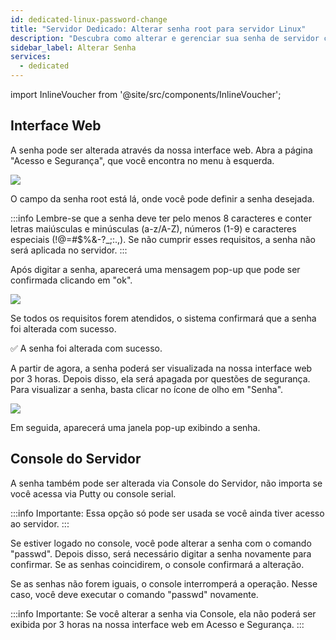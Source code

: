 ```yaml
---
id: dedicated-linux-password-change
title: "Servidor Dedicado: Alterar senha root para servidor Linux"
description: "Descubra como alterar e gerenciar sua senha de servidor com segurança via interface web ou console para um controle de acesso melhor → Saiba mais agora"
sidebar_label: Alterar Senha
services:
  - dedicated
---
```


import InlineVoucher from '@site/src/components/InlineVoucher';

<InlineVoucher />

## Interface Web

A senha pode ser alterada através da nossa interface web. Abra a página "Acesso e Segurança", que você encontra no menu à esquerda.

![](https://screensaver01.zap-hosting.com/index.php/s/Kt3B9n4sGpbpn5q/preview)

O campo da senha root está lá, onde você pode definir a senha desejada.

:::info
Lembre-se que a senha deve ter pelo menos 8 caracteres e conter letras maiúsculas e minúsculas (a-z/A-Z), números (1-9) e caracteres especiais (!@=#$%&-?_;:.,). Se não cumprir esses requisitos, a senha não será aplicada no servidor.
:::

Após digitar a senha, aparecerá uma mensagem pop-up que pode ser confirmada clicando em "ok".

![](https://screensaver01.zap-hosting.com/index.php/s/Ckc6PLB3tRY5epR/preview)

Se todos os requisitos forem atendidos, o sistema confirmará que a senha foi alterada com sucesso.

✅ A senha foi alterada com sucesso.

A partir de agora, a senha poderá ser visualizada na nossa interface web por 3 horas. Depois disso, ela será apagada por questões de segurança. Para visualizar a senha, basta clicar no ícone de olho em "Senha".

![](https://screensaver01.zap-hosting.com/index.php/s/XfpFrGg5LyKEiRL/preview)

Em seguida, aparecerá uma janela pop-up exibindo a senha.

## Console do Servidor

A senha também pode ser alterada via Console do Servidor, não importa se você acessa via Putty ou console serial.

:::info
Importante: Essa opção só pode ser usada se você ainda tiver acesso ao servidor.
:::

Se estiver logado no console, você pode alterar a senha com o comando "passwd". Depois disso, será necessário digitar a senha novamente para confirmar. Se as senhas coincidirem, o console confirmará a alteração.

Se as senhas não forem iguais, o console interromperá a operação. Nesse caso, você deve executar o comando "passwd" novamente.

:::info
Importante: Se você alterar a senha via Console, ela não poderá ser exibida por 3 horas na nossa interface web em Acesso e Segurança.
:::

<InlineVoucher />